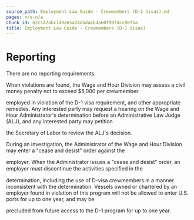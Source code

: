 ```yaml
---
source_path: Employment Law Guide - Crewmembers (D-1 Visas).md
pages: n/a-n/a
chunk_id: 62c142abc149a65a24dada464a60f98fdcc0efba
title: Employment Law Guide - Crewmembers (D-1 Visas)
---
```

# Reporting

There are no reporting requirements.

When violations are found, the Wage and Hour Division may assess a civil money penalty not to exceed $5,000 per crewmember

employed in violation of the D-1 visa requirement, and other appropriate remedies. Any interested party may request a hearing on the Wage and Hour Administrator's determination before an Administrative Law Judge (ALJ), and any interested party may petition

the Secretary of Labor to review the ALJ's decision.

During an investigation, the Administrator of the Wage and Hour Division may enter a "cease and desist" order against the

employer. When the Administrator issues a "cease and desist" order, an employer must discontinue the activities speciﬁed in the

determination, including the use of D-visa crewmembers in a manner inconsistent with the determination. Vessels owned or chartered by an employer found in violation of this program will not be allowed to enter U.S. ports for up to one year, and may be

precluded from future access to the D-1 program for up to one year.
